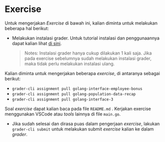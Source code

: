 # Exercise
Untuk mengerjakan *Exercise* di bawah ini, kalian diminta untuk melakukan beberapa hal berikut:
* Melakukan instalasi grader. Untuk tutorial instalasi dan penggunaannya dapat kalian lihat [di sini]().
  >Notes: Instalasi grader hanya cukup dilakukan 1 kali saja. Jika pada exercise sebelumnya sudah melakukan instalasi grader, maka tidak perlu melakukan instalasi ulang.

Kalian diminta untuk mengerjakan beberapa *exercise*, di antaranya sebagai berikut:
* `grader-cli assignment pull golang-interface-employee-bonus`
* `grader-cli assignment pull golang-population-data-recap`
* `grader-cli assignment pull golang-interface-3`

Soal *exercise* dapat kalian baca pada file `README.md` . Kerjakan exercise menggunakan VSCode atau *tools* lainnya di file `main.go`.

* Jika sudah selesai dan dirasa puas dalam pengerjaan *exercise*, lakukan `grader-cli submit` untuk melakukan submit *exercise* kalian ke dalam *grader*.
